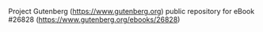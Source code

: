 Project Gutenberg (https://www.gutenberg.org) public repository for eBook #26828 (https://www.gutenberg.org/ebooks/26828)
